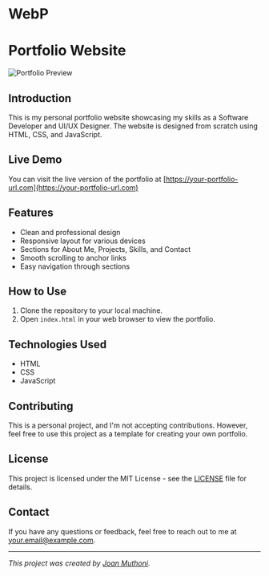 # WebP
# Portfolio Website

![Portfolio Preview](portfolio-preview.png)

## Introduction
This is my personal portfolio website showcasing my skills as a Software Developer and UI/UX Designer. The website is designed from scratch using HTML, CSS, and JavaScript.

## Live Demo
You can visit the live version of the portfolio at [https://your-portfolio-url.com](https://your-portfolio-url.com)

## Features
- Clean and professional design
- Responsive layout for various devices
- Sections for About Me, Projects, Skills, and Contact
- Smooth scrolling to anchor links
- Easy navigation through sections

## How to Use
1. Clone the repository to your local machine.
2. Open `index.html` in your web browser to view the portfolio.

## Technologies Used
- HTML
- CSS
- JavaScript

## Contributing
This is a personal project, and I'm not accepting contributions. However, feel free to use this project as a template for creating your own portfolio.

## License
This project is licensed under the MIT License - see the [LICENSE](LICENSE) file for details.

## Contact
If you have any questions or feedback, feel free to reach out to me at your.email@example.com.

---

_This project was created by [Joan Muthoni](https://your-portfolio-url.com)._
